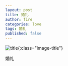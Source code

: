 ```yaml
---
layout: post
title: 婚礼
author: fire
categories: love 
tags: 婚礼
published: false
---
```


![title](//image.sideproject.cn/title/title_008.jpg){:class="image-title"}

婚礼
